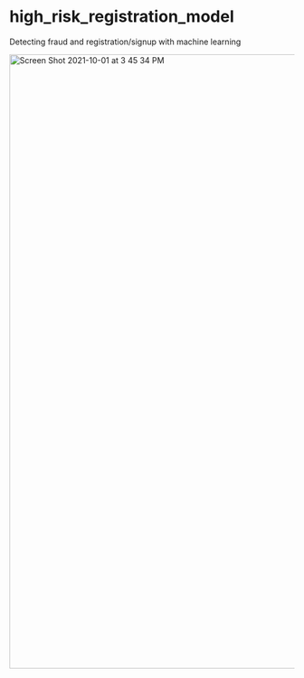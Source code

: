 # high_risk_registration_model
Detecting fraud and registration/signup with machine learning

<img width="1087" alt="Screen Shot 2021-10-01 at 3 45 34 PM" src="https://user-images.githubusercontent.com/18491142/136404621-d231a5d4-db01-4eda-8b2d-65276a29cf6c.png">
